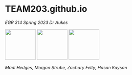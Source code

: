 # **TEAM203.github.io**

_EGR 314 Spring 2023 Dr Aukes_

<p float="left">
  <img src="https://user-images.githubusercontent.com/102606124/235011500-8fd24422-6db9-473f-b02d-4069f8247802.jpg" width="100" />
  <img src="/img2.png" width="100" /> 
  <img src="/img3.png" width="100" />
</p>

_Madi Hedges, Morgan Strube, Zachary Felty, Hasan Kaysan_
